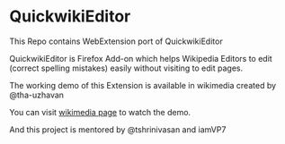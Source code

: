 # QuickwikiEditor
This Repo contains WebExtension port of QuickwikiEditor

QuickwikiEditor is Firefox Add-on which helps Wikipedia Editors to edit (correct spelling mistakes) easily without visiting to edit pages.

The working demo of this Extension is available in wikimedia created by @tha-uzhavan

You can visit [wikimedia page](https://commons.wikimedia.org/wiki/File:Tutorial-tamil-firefox-addon-QuickWikiEditor-usage.webm) to watch the demo. 

And this project is mentored by @tshrinivasan and iamVP7
